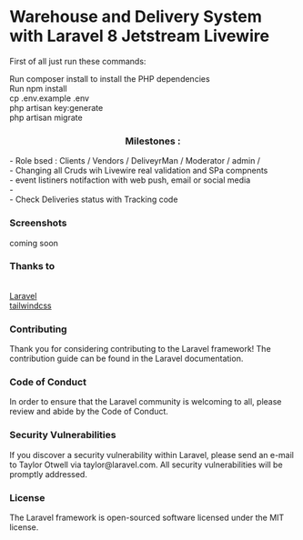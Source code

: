 <h1>Warehouse and Delivery System with Laravel 8 Jetstream Livewire</h1>
<p>
First of all just run these commands:
</p>
<p>
Run composer install to install the PHP dependencies<br>
Run npm install<br>
cp .env.example .env<br>
php artisan key:generate<br>
php artisan migrate
<br>
</p>

<h3 align="center">Milestones :</h3>
- Role bsed : Clients / Vendors / DeliveyrMan / Moderator / admin /  <br>
- Changing all Cruds wih Livewire real validation and SPa compnents  <br>
- event listiners notifaction with web push, email or social media<br>
-<br>
- Check Deliveries status with Tracking code<br>


<h3>Screenshots</h3>
<p>coming soon</p>


<p align="center">
<h3>Thanks to </h3><br>
<a href="https://laravel.com">Laravel</a> <br>
<a href="https://tailwindcss.com">tailwindcss</a><br>
</p>
    

<h3>Contributing</h3>

<p>Thank you for considering contributing to the Laravel framework! The contribution guide can be found in the Laravel documentation.
</p>
<h3>Code of Conduct</h3>
<p>In order to ensure that the Laravel community is welcoming to all, please review and abide by the Code of Conduct.</p>

<h3>Security Vulnerabilities</h3>
<p>If you discover a security vulnerability within Laravel, please send an e-mail to Taylor Otwell via taylor@laravel.com. All security vulnerabilities will be promptly addressed.</p>

<h3>License</h3>

<p>The Laravel framework is open-sourced software licensed under the MIT license.</p>
